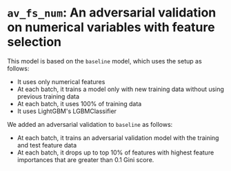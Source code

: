 # `av_fs_num`: An adversarial validation on numerical variables with feature selection

This model is based on the `baseline` model, which uses the setup as follows:

* It uses only numerical features
* At each batch, it trains a model only with new training data without using previous training data
* At each batch, it uses 100% of training data
* It uses LightGBM's LGBMClassifier

We added an adversarial validation to `baseline` as follows:

* At each batch, it trains an adversarial validation model with the training and test feature data
* At each batch, it drops up to top 10% of features with highest feature importances that are greater than 0.1 Gini score.
